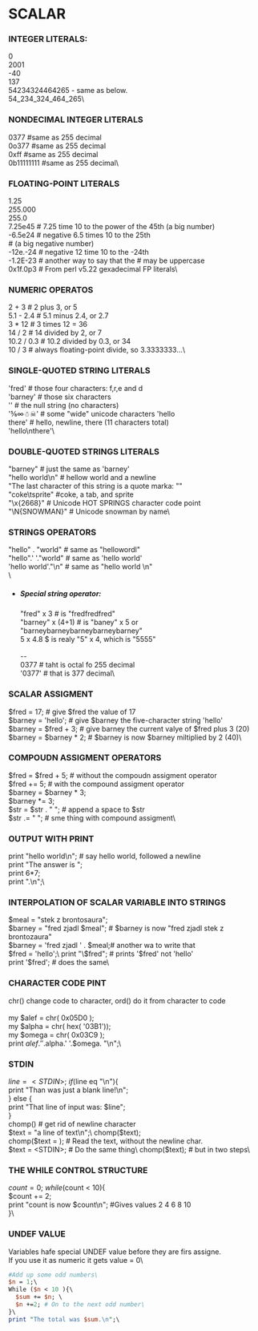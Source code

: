 # SCALAR

### INTEGER LITERALS:
0\
2001\
-40\
137\
54234324464265 - same as below.\
54_234_324_464_265\

### NONDECIMAL INTEGER LITERALS
0377          #same as 255 decimal\
0o377         #same as 255 decimal\
0xff          #same as 255 decimal\
0b11111111    #same as 255 decimal\

### FLOATING-POINT LITERALS
1.25\
255.000\
255.0\
7.25e45  # 7.25 time 10 to the power of the 45th (a big number)\
-6.5e24  # negative 6.5 times 10 to the 25th\
         # (a big negative number)\
-12e.-24 # negative 12 time 10 to the -24th\
-1.2E-23 # another way to say that the # may be uppercase\
0x1f.0p3  # From perl v5.22 gexadecimal FP literals\

### NUMERIC OPERATOS
2 + 3      # 2 plus 3, or 5\
5.1 - 2.4  # 5.1 minus 2.4, or 2.7\
3 * 12     # 3 times 12 = 36\
14 / 2     # 14 divided by 2, or 7\
10.2 / 0.3 # 10.2 divided by 0.3, or 34\
10 / 3     # always floating-point divide, so 3.3333333...\

### SINGLE-QUOTED STRING LITERALS
'fred'      # those four characters: f,r,e and d\
'barney'    # those six characters\
''          # the null string (no characters)\
'⅚∞☃☠'      # some "wide" unicode characters
'hello\
there'      # hello, newline, there (11 characters total)\
'hello\nthere'\

### DOUBLE-QUOTED STRINGS LITERALS
"barney"        # just the same as 'barney'\
"hello world\n" # hellow world and a newline\
"The last character  of this string is a quote marka: \""\
"coke\tsprite"  #coke, a tab, and sprite\
"\x{2668}"      # Unicode HOT SPRINGS character code point\
"\N{SNOWMAN}"   # Unicode snowman by name\

### STRINGS OPERATORS
"hello" . "world"       # same as "hellowordl"\
"hello".' '."world"     # same as 'hello world'\
'hello world'."\n"      # same as "hello world \n"\
\
+ #####  Special string operator:
  "fred" x 3        # is "fredfredfred"\
  "barney" x (4+1)  # is "baney" x 5 or "barneybarneybarneybarneybarney"\
  5 x 4.8           $ is realy "5" x 4, which is "5555"\
\
--\
0377      # taht is octal fo 255 decimal\
'0377'    # that is 377 decimal\

### SCALAR ASSIGMENT
$fred = 17;              # give $fred the value of 17\
$barney = 'hello';       # give $barney the five-character string 'hello'\
$barney = $fred + 3;     # give barney the current valye of $fred plus 3 (20)\
$barney = $barney * 2;   # $barney is now $barney miltiplied by 2 (40)\

### COMPOUDN ASSIGMENT OPERATORS
$fred = $fred + 5;      # without the compoudn assigment operator\
$fred += 5;             # with the compound assigment operator\
$barney = $barney * 3;\
$barney *= 3;\
$str = $str . " ";      # append a space to $str\
$str .= " ";            # sme thing with compound assigment\

### OUTPUT WITH PRINT
print "hello world\n";    # say hello world, followed a newline\
print "The answer is ";\
print 6*7;\
print ".\n";\

### INTERPOLATION OF SCALAR VARIABLE INTO STRINGS
$meal = "stek z brontosaura";\
$barney = "fred zjadl $meal";   # $barney is now "fred zjadl stek z brontozaura"\
$barney = 'fred zjadl ' . $meal;# another wa to write that\
$fred = 'hello';\
print "\$fred";       # prints '$fred' not 'hello'\
print '$fred';        # does the same\

### CHARACTER CODE PINT
chr() change code to character, ord() do it from character to code\
\
my $alef = chr( 0x05D0 );\
my $alpha = chr( hex( '03B1'));\
my $omega = chr( 0x03C9 );\
print $alef.' '.$alpha.' '.$omega. "\n";\

### STDIN
$line = <STDIN>;\
if ($line eq "\n"){\
  print "Than was just a blank line!\n";\
} else {\
  print "That line of input was: $line";\
}\
chomp() # get rid of newline character\
$text = "a line of text\n";\
chomp($text);\
chomp($text = <STDIN>);         # Read the text, without the newline char.\
$text = <STDIN>;                # Do the same thing\
chomp($text);                   # but in two steps\

### THE WHILE CONTROL STRUCTURE
$count = 0;\
while ($count < 10){\
  $count += 2;\
  print "count is now $count\n"; #Gives values 2 4  6 8 10\
}\

### UNDEF VALUE
Variables hafe special UNDEF value before they are firs assigne.\
If you use it as numeric it gets value = 0\
```perl
#Add up some odd numbers\
$n = 1;\
While ($n < 10 ){\
  $sum += $n; \
  $n +=2; # On to the next odd number\
}\
print "The total was $sum.\n";\
```
